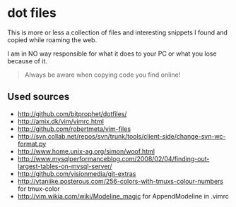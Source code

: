 dot files
=========

This is more or less a collection of files and interesting snippets I found
and copied while roaming the web.

I am in NO way responsible for what it does to your PC or what you lose because of it.

> Always be aware when copying code you find online!

## Used sources ##
- <http://github.com/bitprophet/dotfiles/>
- <http://amix.dk/vim/vimrc.html>
- <http://github.com/robertmeta/vim-files>
- <http://svn.collab.net/repos/svn/trunk/tools/client-side/change-svn-wc-format.py>
- <http://www.home.unix-ag.org/simon/woof.html>
- <http://www.mysqlperformanceblog.com/2008/02/04/finding-out-largest-tables-on-mysql-server/>
- <http://github.com/visionmedia/git-extras>
- <http://ytaniike.posterous.com/256-colors-with-tmuxs-colour-numbers> for tmux-color
- <http://vim.wikia.com/wiki/Modeline_magic> for AppendModeline in .vimrc
